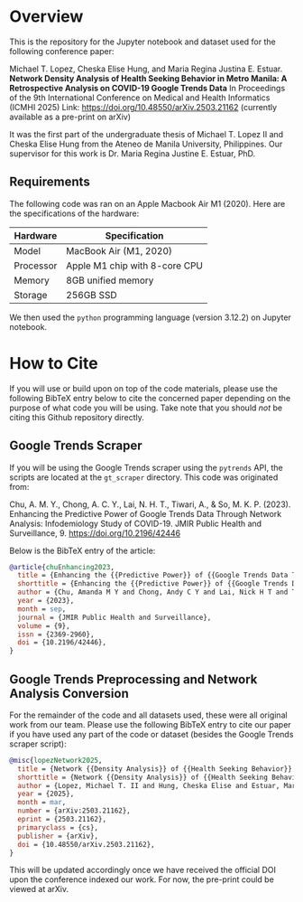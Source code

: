 # Overview

This is the repository for the Jupyter notebook and dataset used for the following conference paper:

Michael T. Lopez, Cheska Elise Hung, and Maria Regina Justina E. Estuar.\
**Network Density Analysis of Health Seeking Behavior in Metro Manila: A Retrospective Analysis on COVID-19 Google Trends Data**
In Proceedings of the 9th International Conference on Medical and Health Informatics (ICMHI 2025)
Link: https://doi.org/10.48550/arXiv.2503.21162 (currently available as a pre-print on arXiv)

It was the first part of the undergraduate thesis of Michael T. Lopez II and Cheska Elise Hung from the Ateneo de Manila University, Philippines. Our supervisor for this work is Dr. Maria Regina Justine E. Estuar, PhD.

## Requirements

The following code was ran on an Apple Macbook Air M1 (2020). Here are the specifications of the hardware:

| Hardware | Specification |
|----------|---------------|
| Model | MacBook Air (M1, 2020) |
| Processor | Apple M1 chip with 8-core CPU |
| Memory | 8GB unified memory |
| Storage | 256GB SSD |

We then used the `python` programming language (version 3.12.2) on Jupyter notebook.

# How to Cite

If you will use or build upon on top of the code materials, please use the following BibTeX entry below to cite the concerned paper depending on the purpose of what code you will be using. Take note that you should *not* be citing this Github repository directly.

## Google Trends Scraper

If you will be using the Google Trends scraper using the `pytrends` API, the scripts are located at the `gt_scraper` directory. This code was originated from: 

Chu, A. M. Y., Chong, A. C. Y., Lai, N. H. T., Tiwari, A., & So, M. K. P. (2023). Enhancing the Predictive Power of Google Trends Data Through Network Analysis: Infodemiology Study of COVID-19. JMIR Public Health and Surveillance, 9. https://doi.org/10.2196/42446

Below is the BibTeX entry of the article:

```bibtex
@article{chuEnhancing2023,
  title = {Enhancing the {{Predictive Power}} of {{Google Trends Data Through Network Analysis}}: {{Infodemiology Study}} of {{COVID-19}}},
  shorttitle = {Enhancing the {{Predictive Power}} of {{Google Trends Data Through Network Analysis}}},
  author = {Chu, Amanda M Y and Chong, Andy C Y and Lai, Nick H T and Tiwari, Agnes and So, Mike K P},
  year = {2023},
  month = sep,
  journal = {JMIR Public Health and Surveillance},
  volume = {9},
  issn = {2369-2960},
  doi = {10.2196/42446},
}
```

## Google Trends Preprocessing and Network Analysis Conversion

For the remainder of the code and all datasets used, these were all original work from our team. Please use the following BibTeX entry to cite our paper if you have used any part of the code or dataset (besides the Google Trends scraper script):

```bibtex
@misc{lopezNetwork2025,
  title = {Network {{Density Analysis}} of {{Health Seeking Behavior}} in {{Metro Manila}}: {{A Retrospective Analysis}} on {{COVID-19 Google Trends Data}}},
  shorttitle = {Network {{Density Analysis}} of {{Health Seeking Behavior}} in {{Metro Manila}}},
  author = {Lopez, Michael T. II and Hung, Cheska Elise and Estuar, Maria Regina Justina E.},
  year = {2025},
  month = mar,
  number = {arXiv:2503.21162},
  eprint = {2503.21162},
  primaryclass = {cs},
  publisher = {arXiv},
  doi = {10.48550/arXiv.2503.21162},
}
```

This will be updated accordingly once we have received the official DOI upon the conference indexed our work. For now, the pre-print could be viewed at arXiv.



